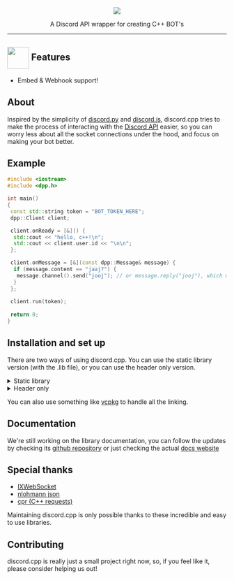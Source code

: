 <div align="center">
  <img src="https://i.imgur.com/FvKs4Hr.png">
  <p>A Discord API wrapper for creating C++ BOT's</p>
</div>

---
 
## <img align="center" src="https://img.icons8.com/plasticine/2x/new.png" width="50" /> Features

- Embed & Webhook support!

 
## About
Inspired by the simplicity of [discord.py](https://github.com/Rapptz/discord.py) and [discord.js](https://github.com/discordjs/discord.js), discord.cpp tries to make the process of interacting with the [Discord API](https://discord.com/developers/docs/intro) easier, so you can worry less about all the socket connections under the hood, and focus on making your bot better.

## Example

```cpp
#include <iostream>
#include <dpp.h>

int main()
{
 const std::string token = "BOT_TOKEN_HERE";
 dpp::Client client;

 client.onReady = [&]() {
  std::cout << "hello, c++!\n";
  std::cout << client.user.id << "\n\n";
 };

 client.onMessage = [&](const dpp::Message& message) {
  if (message.content == "jaaj?") {
   message.channel().send("jooj"); // or message.reply("jooj"), which mentions the message author
  }
 };
 
 client.run(token);
 
 return 0;
}
```

## Installation and set up

There are two ways of using discord.cpp. You can use the static library version (with the .lib file), or you can use the header only version.

<details>
  <summary>Static library</summary>
  
  First of all, clone the repository to your machine in a directory of your choice (make sure you're cloning the `main` branch).

  To create your own project using discord.cpp you have to follow these steps, for this example I'll use Visual Studio, but the steps should be the same. Just google the specifics for your IDE of choice.

  #### Create your solution
  #### Add a source file and paste the example code
  #### Add the compiler include path:
  To starting using discord.cpp and all its features, you first have to tell your IDE/compiler where you're importing it from.
  Here's how to do it in Visual Studio:
  1. Right click your *project* name and select properties <br/> <img width='350' src="https://user-images.githubusercontent.com/68504851/97646641-f66ba680-1a2e-11eb-809b-b263b8428130.png">
  2. Select "C/C++" 
  3. Click "Additional Include Directories", selected the small arrow on the right and click "Edit" <br/> <img width='550' src="https://user-images.githubusercontent.com/68504851/97646811-67ab5980-1a2f-11eb-8667-ec9e1b6b135e.png">
  4. Click the new folder icon and then the three dots to starting browsing your file explorer. <br/> <img width='450' src="https://user-images.githubusercontent.com/68504851/97646868-9cb7ac00-1a2f-11eb-9527-26ea2df19536.png">
  5. Select the "/src" folder in the directory that you installed discord.cpp
  6. Click "Ok" and "Apply".
  #### Add the linker path:
  Now that you've added the include path, the compiler is able to find all the classes and functions declarations, but not really their definitions. For that, we need to include an additional depencie to the linker.
  Here's how to do it in Visual Studio:
  1. Follow step 1 of "Add the compiler include path"
  2. Select "Linker"
  3. Click "Additional Library Directories", selected the small arrow on the right and click "Edit" <br/> <img width='450' src="https://user-images.githubusercontent.com/68504851/97648131-c32b1680-1a32-11eb-9dfb-ff97f34e4ff4.png">
  4. Click the new folder icon and then the three dots to starting browsing your file explorer. <br/> <img width='450' src="https://user-images.githubusercontent.com/68504851/97648199-ebb31080-1a32-11eb-9218-9ed4a5e83a98.png">
  5. Select the "/src/Release" folder in the directory that you installed discord.cpp
  6. Click "Ok" and "Apply".
  7. Now, go to the "Input" tab, still in the linker properties
  8. Select "Additional Dependencies", and edit the text string by adding "discord-cpp.lib;" to its beginning <br/> <img width='450' src="https://user-images.githubusercontent.com/68504851/97648393-62500e00-1a33-11eb-8eba-45eed1fcd837.png">
  9. Hit "Apply" and "Ok" and you should be good to go.
  
  #### Having trouble?
  Please report any bugs or issues you might have! You can do so by creating a [issue](https://guides.github.com/features/issues/)
</details>

<details>
  <summary>Header only</summary>
  
  First of all, clone the repository to your machine in a directory of your choice (make sure you're cloning the `header-only` branch).

  To create your own project using discord.cpp you have to follow these steps. For this example I'll use Visual Studio, but the steps should be the same. Just google the specifics for your IDE of choice.

  #### Create your solution
  #### Add a source file and paste the example code
  #### Add the compiler include path:
  To starting using discord.cpp and all its features, you first have to tell your IDE/compiler where you're importing it from.
  Here's how to do it in Visual Studio:
  1. Right click your *project* name and select properties <br/> <img width='350' src="https://user-images.githubusercontent.com/68504851/97646641-f66ba680-1a2e-11eb-809b-b263b8428130.png">
  2. Select "C/C++" 
  3. Click "Additional Include Directories", selected the small arrow on the right and click "Edit" <br/> <img width='550' src="https://user-images.githubusercontent.com/68504851/97646811-67ab5980-1a2f-11eb-8667-ec9e1b6b135e.png">
  4. Click the new folder icon and then the three dots to starting browsing your file explorer. <br/> <img width='450' src="https://user-images.githubusercontent.com/68504851/97646868-9cb7ac00-1a2f-11eb-9527-26ea2df19536.png">
  5. Select the "/src" folder in the directory that you installed discord.cpp
  6. Click "Ok" and "Apply", you should be good to go!
  
  #### Having trouble?
  Please report any bugs or issues you might have! You can do so by creating a [issue](https://guides.github.com/features/issues/)
</details>

You can also use something like [vcpkg](https://github.com/microsoft/vcpkg) to handle all the linking.

## Documentation
We're still working on the library documentation, you can follow the updates by checking its [github repository](https://github.com/luccanunes/discord.cpp-docs/blob/master/README.md) or just checking the actual [docs website](https://discord-cpp-lib.github.io/documentation/)

<div id="special-thanks">
  
## Special thanks
- [IXWebSocket](https://github.com/machinezone/IXWebSocket)
- [nlohmann json](https://github.com/nlohmann/json)
- [cpr (C++ requests)](https://github.com/whoshuu/cpr)

</div>
Maintaining discord.cpp is only possible thanks to these incredible and easy to use libraries.

## Contributing
discord.cpp is really just a small project right now, so, if you feel like it, please consider helping us out!
